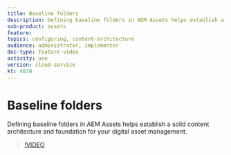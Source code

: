 ```yaml
---
title: Baseline folders
description: Defining baseline folders in AEM Assets helps establish a solid content architecture and foundation for your digital asset management. 
sub-product: assets
feature: 
topics: configuring, content-architecture
audience: administrator, implementer
doc-type: feature-video
activity: use
version: cloud-service
kt: 4870
---
```


# Baseline folders

Defining baseline folders in AEM Assets helps establish a solid content architecture and foundation for your digital asset management. 

>[!VIDEO](https://video.tv.adobe.com/v/33496/?quality=12&learn=on&hidetitle=true)
